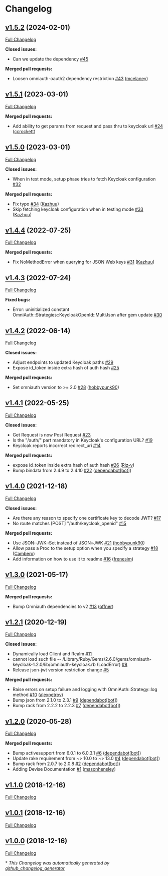 # Changelog

## [v1.5.2](https://github.com/ccrockett/omniauth-keycloak/tree/v1.5.2) (2024-02-01)

[Full Changelog](https://github.com/ccrockett/omniauth-keycloak/compare/v1.5.1...v1.5.2)

**Closed issues:**

- Can we update the dependency [\#45](https://github.com/ccrockett/omniauth-keycloak/issues/45)

**Merged pull requests:**

- Loosen omniauth-oauth2 dependency restriction [\#43](https://github.com/ccrockett/omniauth-keycloak/pull/43) ([mcelaney](https://github.com/mcelaney))

## [v1.5.1](https://github.com/ccrockett/omniauth-keycloak/tree/v1.5.1) (2023-03-01)

[Full Changelog](https://github.com/ccrockett/omniauth-keycloak/compare/v1.5.0...v1.5.1)

**Merged pull requests:**

- Add ability to get params from request and pass thru to keycloak url [\#24](https://github.com/ccrockett/omniauth-keycloak/pull/24) ([ccrockett](https://github.com/ccrockett))

## [v1.5.0](https://github.com/ccrockett/omniauth-keycloak/tree/v1.5.0) (2023-03-01)

[Full Changelog](https://github.com/ccrockett/omniauth-keycloak/compare/v1.4.4...v1.5.0)

**Closed issues:**

- When in test mode, setup phase tries to fetch Keycloak configuration [\#32](https://github.com/ccrockett/omniauth-keycloak/issues/32)

**Merged pull requests:**

- Fix typo [\#34](https://github.com/ccrockett/omniauth-keycloak/pull/34) ([Kazhuu](https://github.com/Kazhuu))
- Skip fetching keycloak configuration when in testing mode [\#33](https://github.com/ccrockett/omniauth-keycloak/pull/33) ([Kazhuu](https://github.com/Kazhuu))

## [v1.4.4](https://github.com/ccrockett/omniauth-keycloak/tree/v1.4.4) (2022-07-25)

[Full Changelog](https://github.com/ccrockett/omniauth-keycloak/compare/v1.4.3...v1.4.4)

**Merged pull requests:**

- Fix NoMethodError when querying for JSON Web keys [\#31](https://github.com/ccrockett/omniauth-keycloak/pull/31) ([Kazhuu](https://github.com/Kazhuu))

## [v1.4.3](https://github.com/ccrockett/omniauth-keycloak/tree/v1.4.3) (2022-07-24)

[Full Changelog](https://github.com/ccrockett/omniauth-keycloak/compare/v1.4.2...v1.4.3)

**Fixed bugs:**

- Error: uninitialized constant OmniAuth::Strategies::KeycloakOpenId::MultiJson after gem update [\#30](https://github.com/ccrockett/omniauth-keycloak/issues/30)

## [v1.4.2](https://github.com/ccrockett/omniauth-keycloak/tree/v1.4.2) (2022-06-14)

[Full Changelog](https://github.com/ccrockett/omniauth-keycloak/compare/v1.4.1...v1.4.2)

**Closed issues:**

- Adjust endpoints to updated Keycloak paths [\#29](https://github.com/ccrockett/omniauth-keycloak/issues/29)
- Expose id\_token inside extra hash of auth hash [\#25](https://github.com/ccrockett/omniauth-keycloak/issues/25)

**Merged pull requests:**

- Set omniauth version to \>= 2.0 [\#28](https://github.com/ccrockett/omniauth-keycloak/pull/28) ([hobbypunk90](https://github.com/hobbypunk90))

## [v1.4.1](https://github.com/ccrockett/omniauth-keycloak/tree/v1.4.1) (2022-05-25)

[Full Changelog](https://github.com/ccrockett/omniauth-keycloak/compare/v1.4.0...v1.4.1)

**Closed issues:**

- Get Request is now Post Request [\#23](https://github.com/ccrockett/omniauth-keycloak/issues/23)
- Is the "/auth/" part mandatory in Keycloak's configuration URL? [\#19](https://github.com/ccrockett/omniauth-keycloak/issues/19)
- Keycloak reports incorrect redirect\_uri [\#14](https://github.com/ccrockett/omniauth-keycloak/issues/14)

**Merged pull requests:**

- expose id\_token inside extra hash of auth hash [\#26](https://github.com/ccrockett/omniauth-keycloak/pull/26) ([Riz-v](https://github.com/Riz-v))
- Bump bindata from 2.4.9 to 2.4.10 [\#22](https://github.com/ccrockett/omniauth-keycloak/pull/22) ([dependabot[bot]](https://github.com/apps/dependabot))

## [v1.4.0](https://github.com/ccrockett/omniauth-keycloak/tree/v1.4.0) (2021-12-18)

[Full Changelog](https://github.com/ccrockett/omniauth-keycloak/compare/v1.3.0...v1.4.0)

**Closed issues:**

- Are there any reason to specify one certificate key to decode JWT? [\#17](https://github.com/ccrockett/omniauth-keycloak/issues/17)
- No route matches \[POST\] "/auth/keycloak\_openid" [\#15](https://github.com/ccrockett/omniauth-keycloak/issues/15)

**Merged pull requests:**

- Use JSON::JWK::Set instead of JSON::JWK [\#21](https://github.com/ccrockett/omniauth-keycloak/pull/21) ([hobbypunk90](https://github.com/hobbypunk90))
- Allow pass a Proc to the setup option when you specify a strategy [\#18](https://github.com/ccrockett/omniauth-keycloak/pull/18) ([Cambero](https://github.com/Cambero))
- Add information on how to use it to readme [\#16](https://github.com/ccrockett/omniauth-keycloak/pull/16) ([frenesim](https://github.com/frenesim))

## [v1.3.0](https://github.com/ccrockett/omniauth-keycloak/tree/v1.3.0) (2021-05-17)

[Full Changelog](https://github.com/ccrockett/omniauth-keycloak/compare/v1.2.1...v1.3.0)

**Merged pull requests:**

- Bump Omniauth dependencies to v2 [\#13](https://github.com/ccrockett/omniauth-keycloak/pull/13) ([offner](https://github.com/offner))

## [v1.2.1](https://github.com/ccrockett/omniauth-keycloak/tree/v1.2.1) (2020-12-19)

[Full Changelog](https://github.com/ccrockett/omniauth-keycloak/compare/v1.2.0...v1.2.1)

**Closed issues:**

- Dynamically load Client and Realm [\#11](https://github.com/ccrockett/omniauth-keycloak/issues/11)
- cannot load such file -- /Library/Ruby/Gems/2.6.0/gems/omniauth-keycloak-1.2.0/lib/omniauth-keycloak.rb \(LoadError\) [\#8](https://github.com/ccrockett/omniauth-keycloak/issues/8)
- Release json-jwt version restriction change [\#5](https://github.com/ccrockett/omniauth-keycloak/issues/5)

**Merged pull requests:**

- Raise errors on setup failure and logging with OmniAuth::Strategy::log method [\#10](https://github.com/ccrockett/omniauth-keycloak/pull/10) ([alexpetrov](https://github.com/alexpetrov))
- Bump json from 2.1.0 to 2.3.1 [\#9](https://github.com/ccrockett/omniauth-keycloak/pull/9) ([dependabot[bot]](https://github.com/apps/dependabot))
- Bump rack from 2.2.2 to 2.2.3 [\#7](https://github.com/ccrockett/omniauth-keycloak/pull/7) ([dependabot[bot]](https://github.com/apps/dependabot))

## [v1.2.0](https://github.com/ccrockett/omniauth-keycloak/tree/v1.2.0) (2020-05-28)

[Full Changelog](https://github.com/ccrockett/omniauth-keycloak/compare/v1.1.0...v1.2.0)

**Merged pull requests:**

- Bump activesupport from 6.0.1 to 6.0.3.1 [\#6](https://github.com/ccrockett/omniauth-keycloak/pull/6) ([dependabot[bot]](https://github.com/apps/dependabot))
- Update rake requirement from ~\> 10.0 to ~\> 13.0 [\#4](https://github.com/ccrockett/omniauth-keycloak/pull/4) ([dependabot[bot]](https://github.com/apps/dependabot))
- Bump rack from 2.0.7 to 2.0.8 [\#2](https://github.com/ccrockett/omniauth-keycloak/pull/2) ([dependabot[bot]](https://github.com/apps/dependabot))
- Adding Devise Documentation [\#1](https://github.com/ccrockett/omniauth-keycloak/pull/1) ([masonhensley](https://github.com/masonhensley))

## [v1.1.0](https://github.com/ccrockett/omniauth-keycloak/tree/v1.1.0) (2018-12-16)

[Full Changelog](https://github.com/ccrockett/omniauth-keycloak/compare/v1.0.1...v1.1.0)

## [v1.0.1](https://github.com/ccrockett/omniauth-keycloak/tree/v1.0.1) (2018-12-16)

[Full Changelog](https://github.com/ccrockett/omniauth-keycloak/compare/v1.0.0...v1.0.1)

## [v1.0.0](https://github.com/ccrockett/omniauth-keycloak/tree/v1.0.0) (2018-12-16)

[Full Changelog](https://github.com/ccrockett/omniauth-keycloak/compare/7877c8a75f9e3f342b49bf808fa69965377d60b5...v1.0.0)



\* *This Changelog was automatically generated by [github_changelog_generator](https://github.com/github-changelog-generator/github-changelog-generator)*
